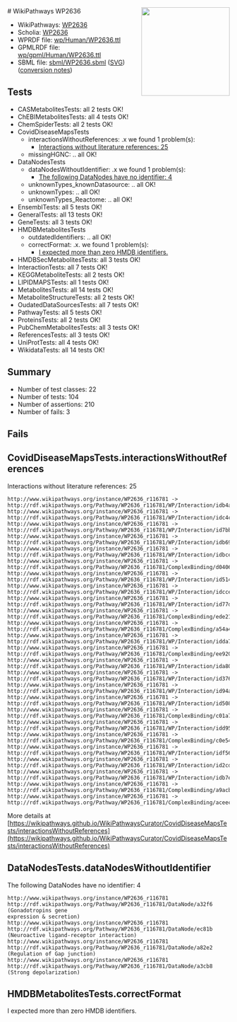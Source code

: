 <img style="float: right; width: 200px" src="../logo.png" />
# WikiPathways WP2636

* WikiPathways: [WP2636](https://identifiers.org/wikipathways:WP2636)
* Scholia: [WP2636](https://scholia.toolforge.org/wikipathways/WP2636)
* WPRDF file: [wp/Human/WP2636.ttl](../wp/Human/WP2636.ttl)
* GPMLRDF file: [wp/gpml/Human/WP2636.ttl](../wp/gpml/Human/WP2636.ttl)
* SBML file: [sbml/WP2636.sbml](../sbml/WP2636.sbml) ([SVG](../sbml/WP2636.svg)) ([conversion notes](../sbml/WP2636.txt))

## Tests
* CASMetabolitesTests: all 2 tests OK!
* ChEBIMetabolitesTests: all 4 tests OK!
* ChemSpiderTests: all 2 tests OK!
* CovidDiseaseMapsTests
    * interactionsWithoutReferences: .x we found 1 problem(s):
        * [Interactions without literature references: 25](#9701cd05)
    * missingHGNC: .. all OK!
* DataNodesTests
    * dataNodesWithoutIdentifier: .x we found 1 problem(s):
        * [The following DataNodes have no identifier: 4](#d2d32fa3)
    * unknownTypes_knownDatasource: .. all OK!
    * unknownTypes: .. all OK!
    * unknownTypes_Reactome: .. all OK!
* EnsemblTests: all 5 tests OK!
* GeneralTests: all 13 tests OK!
* GeneTests: all 3 tests OK!
* HMDBMetabolitesTests
    * outdatedIdentifiers: .. all OK!
    * correctFormat: .x. we found 1 problem(s):
        * [I expected more than zero HMDB identifiers.](#ad154c1e)
* HMDBSecMetabolitesTests: all 3 tests OK!
* InteractionTests: all 7 tests OK!
* KEGGMetaboliteTests: all 2 tests OK!
* LIPIDMAPSTests: all 1 tests OK!
* MetabolitesTests: all 14 tests OK!
* MetaboliteStructureTests: all 2 tests OK!
* OudatedDataSourcesTests: all 7 tests OK!
* PathwayTests: all 5 tests OK!
* ProteinsTests: all 2 tests OK!
* PubChemMetabolitesTests: all 3 tests OK!
* ReferencesTests: all 3 tests OK!
* UniProtTests: all 4 tests OK!
* WikidataTests: all 14 tests OK!


## Summary

* Number of test classes: 22
* Number of tests: 104
* Number of assertions: 210
* Number of fails: 3

## Fails

<a name="9701cd05" />

## CovidDiseaseMapsTests.interactionsWithoutReferences

Interactions without literature references: 25
```
http://www.wikipathways.org/instance/WP2636_r116781 -> http://rdf.wikipathways.org/Pathway/WP2636_r116781/WP/Interaction/idb4aef90
http://www.wikipathways.org/instance/WP2636_r116781 -> http://rdf.wikipathways.org/Pathway/WP2636_r116781/WP/Interaction/idc4c4d1e4
http://www.wikipathways.org/instance/WP2636_r116781 -> http://rdf.wikipathways.org/Pathway/WP2636_r116781/WP/Interaction/id7bb374b0
http://www.wikipathways.org/instance/WP2636_r116781 -> http://rdf.wikipathways.org/Pathway/WP2636_r116781/WP/Interaction/idb69210e8
http://www.wikipathways.org/instance/WP2636_r116781 -> http://rdf.wikipathways.org/Pathway/WP2636_r116781/WP/Interaction/idbce32166
http://www.wikipathways.org/instance/WP2636_r116781 -> http://rdf.wikipathways.org/Pathway/WP2636_r116781/ComplexBinding/d0406
http://www.wikipathways.org/instance/WP2636_r116781 -> http://rdf.wikipathways.org/Pathway/WP2636_r116781/WP/Interaction/id51476eaf
http://www.wikipathways.org/instance/WP2636_r116781 -> http://rdf.wikipathways.org/Pathway/WP2636_r116781/WP/Interaction/idcceb5598
http://www.wikipathways.org/instance/WP2636_r116781 -> http://rdf.wikipathways.org/Pathway/WP2636_r116781/WP/Interaction/id77d23f73
http://www.wikipathways.org/instance/WP2636_r116781 -> http://rdf.wikipathways.org/Pathway/WP2636_r116781/ComplexBinding/ede21
http://www.wikipathways.org/instance/WP2636_r116781 -> http://rdf.wikipathways.org/Pathway/WP2636_r116781/ComplexBinding/a54a4
http://www.wikipathways.org/instance/WP2636_r116781 -> http://rdf.wikipathways.org/Pathway/WP2636_r116781/WP/Interaction/idda7a923c
http://www.wikipathways.org/instance/WP2636_r116781 -> http://rdf.wikipathways.org/Pathway/WP2636_r116781/ComplexBinding/ee920
http://www.wikipathways.org/instance/WP2636_r116781 -> http://rdf.wikipathways.org/Pathway/WP2636_r116781/WP/Interaction/ida80d3da
http://www.wikipathways.org/instance/WP2636_r116781 -> http://rdf.wikipathways.org/Pathway/WP2636_r116781/WP/Interaction/id376745d8
http://www.wikipathways.org/instance/WP2636_r116781 -> http://rdf.wikipathways.org/Pathway/WP2636_r116781/WP/Interaction/id94add873
http://www.wikipathways.org/instance/WP2636_r116781 -> http://rdf.wikipathways.org/Pathway/WP2636_r116781/WP/Interaction/id508a671
http://www.wikipathways.org/instance/WP2636_r116781 -> http://rdf.wikipathways.org/Pathway/WP2636_r116781/ComplexBinding/c01a7
http://www.wikipathways.org/instance/WP2636_r116781 -> http://rdf.wikipathways.org/Pathway/WP2636_r116781/WP/Interaction/idd95362a7
http://www.wikipathways.org/instance/WP2636_r116781 -> http://rdf.wikipathways.org/Pathway/WP2636_r116781/ComplexBinding/c0e54
http://www.wikipathways.org/instance/WP2636_r116781 -> http://rdf.wikipathways.org/Pathway/WP2636_r116781/WP/Interaction/idf56539ed
http://www.wikipathways.org/instance/WP2636_r116781 -> http://rdf.wikipathways.org/Pathway/WP2636_r116781/WP/Interaction/id2cd69a73
http://www.wikipathways.org/instance/WP2636_r116781 -> http://rdf.wikipathways.org/Pathway/WP2636_r116781/WP/Interaction/idb7ecbbe
http://www.wikipathways.org/instance/WP2636_r116781 -> http://rdf.wikipathways.org/Pathway/WP2636_r116781/ComplexBinding/a9acb
http://www.wikipathways.org/instance/WP2636_r116781 -> http://rdf.wikipathways.org/Pathway/WP2636_r116781/ComplexBinding/aceec
```

More details at [https://wikipathways.github.io/WikiPathwaysCurator/CovidDiseaseMapsTests/interactionsWithoutReferences](https://wikipathways.github.io/WikiPathwaysCurator/CovidDiseaseMapsTests/interactionsWithoutReferences)

<a name="d2d32fa3" />

## DataNodesTests.dataNodesWithoutIdentifier

The following DataNodes have no identifier: 4
```
http://www.wikipathways.org/instance/WP2636_r116781 http://rdf.wikipathways.org/Pathway/WP2636_r116781/DataNode/a32f6 (Gonadotropins gene 
expression & secretion)
http://www.wikipathways.org/instance/WP2636_r116781 http://rdf.wikipathways.org/Pathway/WP2636_r116781/DataNode/ec81b (Neuroactive ligand-receptor interaction)
http://www.wikipathways.org/instance/WP2636_r116781 http://rdf.wikipathways.org/Pathway/WP2636_r116781/DataNode/a82e2 (Regulation of Gap junction)
http://www.wikipathways.org/instance/WP2636_r116781 http://rdf.wikipathways.org/Pathway/WP2636_r116781/DataNode/a3cb8 (Strong depolarization)
```

<a name="ad154c1e" />

## HMDBMetabolitesTests.correctFormat

I expected more than zero HMDB identifiers.
